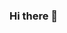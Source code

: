 ### Hi there 👋

<!--
**Rtcc69/rtcc69** is a ✨ _special_ ✨ repository because its `README.md` (this file) appears on your GitHub profile.

Here are some ideas to get you started:

- 🔭 I’m currently working on VDS
- 🌱 I’m currently learning HTML,CSS,JS,NODE,SQL,React
- 🤔 I’m looking for help with Js, React 
- 💬 Ask me about ...
- 📫 How to reach me: @Rtcc96
- 😄 Pronouns: he/him 
-->
